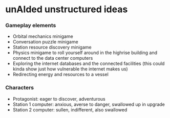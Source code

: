 # unAIded unstructured ideas

### Gameplay elements
- Orbital mechanics minigame
- Conversation puzzle minigame
- Station resource discovery minigame
- Physics minigame to roll yourself around in the highrise building and connect to the data center computers
- Exploring the internet databases and the connected facilities (this could kinda show just how vulnerable the internet makes us)
- Redirecting energy and resources to a vessel

### Characters
- Protagonist: eager to discover, adventurous
- Station 1 computer: anxious, averse to danger, swallowed up in upgrade
- Station 2 computer: sullen, indifferent, also swallowed
